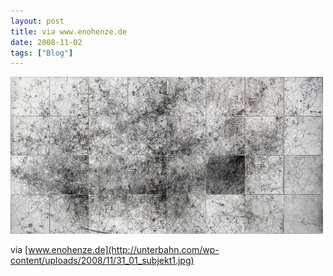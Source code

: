 ```yaml
---
layout: post
title: via www.enohenze.de
date: 2008-11-02
tags: ["Blog"]
---
```


![](k3Im6rfOqftt1wlobuc6EfAZo1_500.jpg)  

via [<a href="http://www.enohenze.de">www.enohenze.de](http://unterbahn.com/wp-content/uploads/2008/11/31_01_subjekt1.jpg)</a>